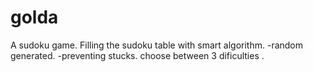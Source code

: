# golda
A sudoku game.
Filling the sudoku table with smart algorithm.
-random generated.
-preventing stucks.
choose between 3 dificulties .
